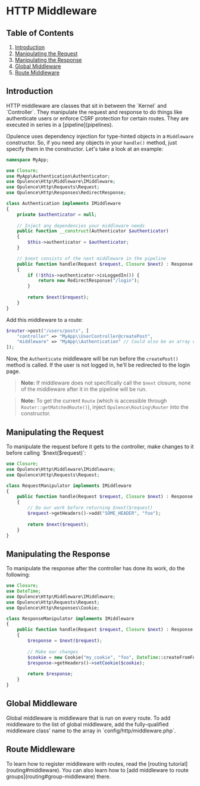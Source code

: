 # HTTP Middleware

## Table of Contents
1. [Introduction](#introduction)
2. [Manipulating the Request](#manipulating-the-request)
3. [Manipulating the Response](#manipulating-the-response)
4. [Global Middleware](#global-middleware)
5. [Route Middleware](#route-middleware)
  
<h2 id="introduction">Introduction</h2>
HTTP middleware are classes that sit in between the `Kernel` and `Controller`.  They manipulate the request and response to do things like authenticate users or enforce CSRF protection for certain routes.  They are executed in series in a [pipeline](pipelines).

Opulence uses dependency injection for type-hinted objects in a `Middleware` constructor.  So, if you need any objects in your `handle()` method, just specify them in the constructor.  Let's take a look at an example:

```php
namespace MyApp;

use Closure;
use MyApp\Authentication\Authenticator;
use Opulence\Http\Middleware\IMiddleware;
use Opulence\Http\Requests\Request;
use Opulence\Http\Responses\RedirectResponse;

class Authentication implements IMiddleware
{
    private $authenticator = null;
    
    // Inject any dependencies your middleware needs
    public function __construct(Authenticator $authenticator)
    {
        $this->authenticator = $authenticator;
    }

    // $next consists of the next middleware in the pipeline
    public function handle(Request $request, Closure $next) : Response
    {
        if (!$this->authenticator->isLoggedIn()) {
            return new RedirectResponse("/login");
        }
        
        return $next($request);
    }
}
```

Add this middleware to a route:

```php
$router->post("/users/posts", [
    "controller" => "MyApp\\UserController@createPost",
    "middleware" => "MyApp\\Authentication" // Could also be an array of middleware
]);
```

Now, the `Authenticate` middleware will be run before the `createPost()` method is called.  If the user is not logged in, he'll be redirected to the login page.

> **Note:** If middleware does not specifically call the `$next` closure, none of the middleware after it in the pipeline will be run.

> **Note:** To get the current `Route` (which is accessible through `Router::getMatchedRoute()`), inject `Opulence\Routing\Router` into the constructor.

<h2 id="manipulating-the-request">Manipulating the Request</h2>
To manipulate the request before it gets to the controller, make changes to it before calling `$next($request)`:

```php
use Closure;
use Opulence\Http\Middleware\IMiddleware;
use Opulence\Http\Requests\Request;

class RequestManipulator implements IMiddleware
{
    public function handle(Request $request, Closure $next) : Response
    {
        // Do our work before returning $next($request)
        $request->getHeaders()->add("SOME_HEADER", "foo");
        
        return $next($request);
    }
}
```

<h2 id="manipulating-the-response">Manipulating the Response</h2>
To manipulate the response after the controller has done its work, do the following:

```php
use Closure;
use DateTime;
use Opulence\Http\Middleware\IMiddleware;
use Opulence\Http\Requests\Request;
use Opulence\Http\Responses\Cookie;

class ResponseManipulator implements IMiddleware
{
    public function handle(Request $request, Closure $next) : Response
    {
        $response = $next($request);
        
        // Make our changes
        $cookie = new Cookie("my_cookie", "foo", DateTime::createFromFormat("+1 week"));
        $response->getHeaders()->setCookie($cookie);
        
        return $response;
    }
}
```

<h2 id="global-middleware">Global Middleware</h2>
Global middleware is middleware that is run on every route.  To add middleware to the list of global middleware, add the fully-qualified middleware class' name to the array in `config/http/middleware.php`.

<h2 id="route-middleware">Route Middleware</h2>
To learn how to register middleware with routes, read the [routing tutorial](routing#middleware).  You can also learn how to [add middleware to route groups](routing#group-middleware) there.